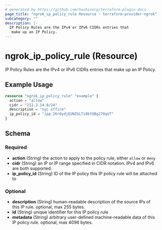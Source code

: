 ```yaml
---
# generated by https://github.com/hashicorp/terraform-plugin-docs
page_title: "ngrok_ip_policy_rule Resource - terraform-provider-ngrok"
subcategory: ""
description: |-
  IP Policy Rules are the IPv4 or IPv6 CIDRs entries that
   make up an IP Policy.
---
```


# ngrok_ip_policy_rule (Resource)

IP Policy Rules are the IPv4 or IPv6 CIDRs entries that
 make up an IP Policy.

## Example Usage

```terraform
resource "ngrok_ip_policy_rule" "example" {
  action = "allow"
  cidr = "212.3.14.0/24"
  description = "nyc office"
  ip_policy_id = "ipp_26rOydjEUNZSLTi8bYXBg278qUT"
}
```

<!-- schema generated by tfplugindocs -->
## Schema

### Required

- **action** (String) the action to apply to the policy rule, either `allow` or `deny`
- **cidr** (String) an IP or IP range specified in CIDR notation. IPv4 and IPv6 are both supported.
- **ip_policy_id** (String) ID of the IP policy this IP policy rule will be attached to

### Optional

- **description** (String) human-readable description of the source IPs of this IP rule. optional, max 255 bytes.
- **id** (String) unique identifier for this IP policy rule
- **metadata** (String) arbitrary user-defined machine-readable data of this IP policy rule. optional, max 4096 bytes.


